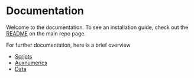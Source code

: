 # Documentation

Welcome to the documentation. To see an installation guide, check out the [README](../README.md) on the main repo page.

For further documentation, here is a brief overview
- [Scripts](./src/scripts.md)
- [Auxnumerics](./src/auxnumerics.md)
- [Data](./storage/.md)
